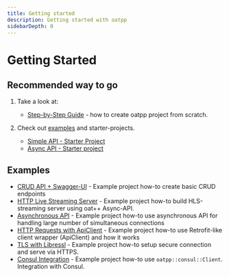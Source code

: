 ```yaml
---
title: Getting started
description: Getting started with oatpp
sidebarDepth: 0
---
```


# Getting Started <seo/>

## Recommended way to go

1. Take a look at:
   - [Step-by-Step Guide](/docs/start/step-by-step/) - how to create oatpp project from scratch.

2. Check out [examples](/docs/start/#examples) and starter-projects.
   - [Simple API - Starter Project](/docs/start/project/)
   - [Async API - Starter project](/docs/start/project-async-api/)
   
## Examples

- [CRUD API + Swagger-UI](/examples/crud/) - Example project how-to create basic CRUD endpoints
- [HTTP Live Streaming Server](/examples/hls-media-stream/) - Example project how-to build HLS-streaming server using oat++ Async-API.
- [Asynchronous API](/examples/async-api/) - Example project how-to use asynchronous API for handling large number of simultaneous connections
- [HTTP Requests with ApiClient](/examples/api-client/) - Example project how-to use Retrofit-like client wrapper (ApiClient) and how it works
- [TLS with Libressl](/examples/libressl/) - Example project how-to setup secure connection and serve via HTTPS.
- [Consul Integration](/examples/consul/) - Example project how-to use `oatpp::consul::Client`. Integration with Consul.